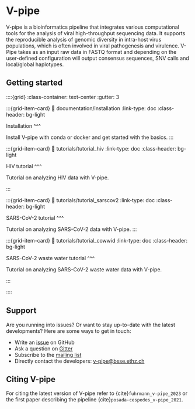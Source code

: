 # V-pipe

V-pipe is a bioinformatics pipeline that integrates various computational tools for the analysis of viral high-throughput sequencing data. It supports the reproducible analysis of genomic diversity in intra-host virus populations, which is often involved in viral pathogenesis and virulence. V-Pipe takes as an input raw data in FASTQ format and depending on the user-defined configuration will output consensus sequences, SNV calls and local/global haplotypes. 

## Getting started

::::{grid} 
:class-container: text-center
:gutter: 3

:::{grid-item-card}
:link: documentation/installation
:link-type: doc
:class-header: bg-light

Installation 
^^^

Install V-pipe with conda or docker and get started with the basics.
:::

:::{grid-item-card}
:link: tutorials/tutorial_hiv
:link-type: doc
:class-header: bg-light

HIV tutorial
^^^

Tutorial on analyzing HIV data with V-pipe.

:::

:::{grid-item-card}
:link: tutorials/tutorial_sarscov2
:link-type: doc
:class-header: bg-light

SARS-CoV-2 tutorial
^^^

Tutorial on analyzing SARS-CoV-2 data with V-pipe.
:::

:::{grid-item-card}
:link: tutorials/tutorial_cowwid
:link-type: doc
:class-header: bg-light

SARS-CoV-2 waste water tutorial
^^^

Tutorial on analyzing SARS-CoV-2 waste water data with V-pipe.

:::


::::

## Support

Are you running into issues? Or want to stay up-to-date with the latest developments? Here are some ways to get in touch:

- Write an [issue](https://github.com/cbg-ethz/V-pipe/issues) on GitHub 
- Ask a question on [Gitter](https://gitter.im/V-pipe/community)
- Subscribe to the [mailing list](https://sympa.ethz.ch/sympa/info/v-pipe-users)
- Directly contact the developers: [v-pipe@bsse.ethz.ch](mailto:v-pipe@bsse.ethz.ch)

## Citing V-pipe

For citing the latest version of V-pipe refer to {cite}`fuhrmann_v-pipe_2023` or the first paper describing the pipeline {cite}`posada-cespedes_v-pipe_2021`.
